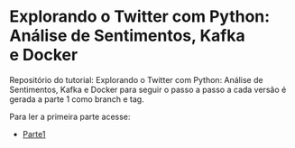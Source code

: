 # Explorando o Twitter com Python: Análise de Sentimentos, Kafka e Docker

Repositório do tutorial: Explorando o Twitter com Python: Análise de Sentimentos, Kafka e Docker para seguir o passo a passo a cada versão é gerada a parte 1 como branch e tag.

Para ler a primeira parte acesse:

- [Parte1](https://medium.com/@mdbaraujo/explorando-o-twitter-com-python-an%C3%A1lise-de-sentimentos-kafka-docker-e-clean-architecture-0c22abdba2f0)
